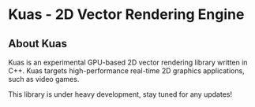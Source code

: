 # Kuas - 2D Vector Rendering Engine

## About Kuas

Kuas is an experimental GPU-based 2D vector rendering library written in C++.
Kuas targets high-performance real-time 2D graphics applications, such as video games.

This library is under heavy development, stay tuned for any updates!
